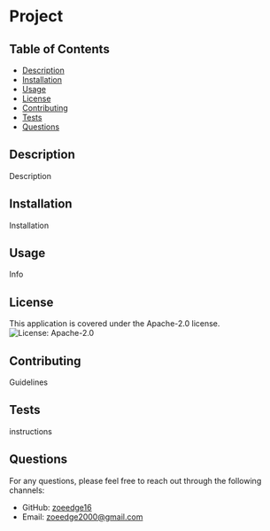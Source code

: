 
# Project

## Table of Contents
- [Description](#description)
- [Installation](#installation)
- [Usage](#usage)
- [License](#license)
- [Contributing](#contributing)
- [Tests](#tests)
- [Questions](#questions)

## Description
Description

## Installation
Installation 

## Usage
Info

## License
This application is covered under the Apache-2.0 license. ![License: Apache-2.0](https://img.shields.io/badge/License-Apache-2.0-brightgreen)

## Contributing
Guidelines

## Tests
instructions

## Questions
For any questions, please feel free to reach out through the following channels:
- GitHub: [zoeedge16](https://github.com/zoeedge16)
- Email: zoeedge2000@gmail.com
  